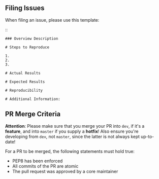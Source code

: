 Filing Issues
-------------

When filing an issue, please use this template:

::

    ### Overview Description

    # Steps to Reproduce

    1.
    2.
    3.

    # Actual Results

    # Expected Results

    # Reproducibility

    # Additional Information:



PR Merge Criteria
-----------------

**Attention**: Please make sure that you merge your PR into `dev`, if it's a **feature**, and into `master` if you supply a **hotfix**! Also ensure you're developing from `dev`, not `master`, since the latter is not always kept up-to-date!

For a PR to be merged, the following statements must hold true:

-  PEP8 has been enforced
-  All commits of the PR are atomic
-  The pull request was approved by a core maintainer
